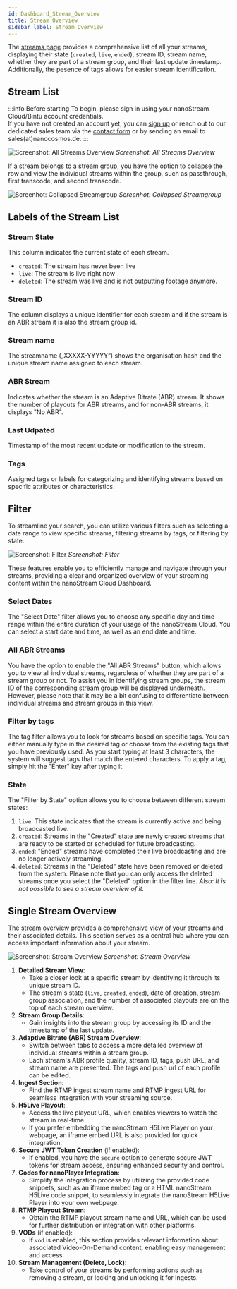 ```yaml
---
id: Dashboard_Stream_Overview
title: Stream Overview
sidebar_label: Stream Overview
---
```


The [streams page](https://dashboard.nanostream.cloud/stream) provides a comprehensive list of all your streams, displaying their state (`created`, `live`, `ended`), stream ID, stream name, whether they are part of a stream group, and their last update timestamp. Additionally, the pesence of tags allows for easier stream identification.

## Stream List

:::info Before starting
To begin, please sign in using your nanoStream Cloud/Bintu account credentials. <br/>
If you have not created an account yet, you can [sign up](https://dashboard.nanostream.cloud/auth?signup) or reach out to our dedicated sales team via the [contact form](https://www.nanocosmos.de/contact) or by sending an email to sales(at)nanocosmos.de.
:::

![Screenshot: All Streams Overview](../assets/cloud-frontend/cf-all-streams.jpg)
*Screenshot: All Streams Overview*

If a stream belongs to a stream group, you have the option to collapse the row and view the individual streams within the group, such as passthrough, first transcode, and second transcode.

![Screenhot: Collapsed Streamgroup](../assets/cloud-frontend/cf-streamgroup.jpg)
*Screenhot: Collapsed Streamgroup*

## Labels of the Stream List

### Stream State
This column indicates the current state of each stream.
   - `created`: The stream has never been live
   - `live`: The stream is live right now
   - `deleted`: The stream was live and is not outputting footage anymore.
   
### Stream ID
The column displays a unique identifier for each stream and if the stream is an ABR stream it is also the stream group id.
### Stream name
The streamname („XXXXX-YYYYY“) shows the organisation hash and the unique stream name assigned to each stream.
### ABR Stream
Indicates whether the stream is an Adaptive Bitrate (ABR) stream. It shows the number of playouts for ABR streams, and for non-ABR streams, it displays "No ABR".
### Last Udpated
Timestamp of the most recent update or modification to the stream.
### Tags
Assigned tags or labels for categorizing and identifying streams based on specific attributes or characteristics.

## Filter

To streamline your search, you can utilize various filters such as selecting a date range to view specific streams, filtering streams by tags, or filtering by state.

![Screenshot: Filter](../assets/cloud-frontend/cf-filter.png)
*Screenshot: Filter*

These features enable you to efficiently manage and navigate through your streams, providing a clear and organized overview of your streaming content within the nanoStream Cloud Dashboard.

### Select Dates

The "Select Date" filter allows you to choose any specific day and time range within the entire duration of your usage of the nanoStream Cloud. You can select a start date and time, as well as an end date and time.

### All ABR Streams

You have the option to enable the "All ABR Streams" button, which allows you to view all individual streams, regardless of whether they are part of a stream group or not. To assist you in identifying stream groups, the stream ID of the corresponding stream group will be displayed underneath. However, please note that it may be a bit confusing to differentiate between individual streams and stream groups in this view.

### Filter by tags

The tag filter allows you to look for streams based on specific tags. You can either manually type in the desired tag or choose from the existing tags that you have previously used. As you start typing at least 3 characters, the system will suggest tags that match the entered characters. To apply a tag, simply hit the "Enter" key after typing it.

### State

The "Filter by State" option allows you to choose between different stream states:

   1. `live`: This state indicates that the stream is currently active and being broadcasted live.
   2. `created`: Streams in the "Created" state are newly created streams that are ready to be started or scheduled for future broadcasting.
   3. `ended`: "Ended" streams have completed their live broadcasting and are no longer actively streaming.
   4. `deleted`: Streams in the "Deleted" state have been removed or deleted from the system. Please note that you can only access the deleted streams once you select the "Deleted" option in the filter line. *Also: It is not possible to see a stream overview of it.*

## Single Stream Overview

The stream overview provides a comprehensive view of your streams and their associated details. This section serves as a central hub where you can access important information about your stream.

![Screenshot: Stream Overview](../assets/cloud-frontend/cf-overview.jpg)
*Screenshot: Stream Overview*

1. **Detailed Stream View**:
   - Take a closer look at a specific stream by identifying it through its unique stream ID.
   - The stream's state (`live`, `created`, `ended`), date of creation, stream group association, and the number of associated playouts are on the top of each stream overview.
2. **Stream Group Details**:
   - Gain insights into the stream group by accessing its ID and the timestamp of the last update.
3. **Adaptive Bitrate (ABR) Stream Overview**:
   - Switch between tabs to access a more detailed overview of individual streams within a stream group.
   - Each stream's ABR profile quality, stream ID, tags, push URL, and stream name are presented. The tags and push url of each profile can be edited.
4. **Ingest Section**:
   - Find the RTMP ingest stream name and RTMP ingest URL for seamless integration with your streaming source.
5. **H5Live Playout**:
   - Access the live playout URL, which enables viewers to watch the stream in real-time.
   - If you prefer embedding the nanoStream H5Live Player on your webpage, an iframe embed URL is also provided for quick integration.
6. **Secure JWT Token Creation** (if enabled):
   - If enabled, you have the `secure` option to generate secure JWT tokens for stream access, ensuring enhanced security and control.
7. **Codes for nanoPlayer Integration**:
   - Simplify the integration process by utilizing the provided code snippets, such as an iframe embed tag or a HTML nanoStream H5Live code snippet, to seamlessly integrate the nanoStream H5Live Player into your own webpage.
8. **RTMP Playout Stream**:
   - Obtain the RTMP playout stream name and URL, which can be used for further distribution or integration with other platforms.
9. **VODs** (if enabled):
    - If `vod` is enabled, this section provides relevant information about associated Video-On-Demand content, enabling easy management and access.
10. **Stream Management (Delete, Lock)**:
    - Take control of your streams by performing actions such as removing a stream, or locking and unlocking it for ingests.

